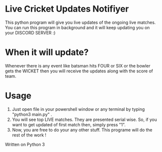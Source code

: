 # Live Cricket Updates Notifiyer
This python program will give you live updates of the ongoing live matches. You can run this program in background and it will keep updating you on your DISCORD SERVER :)

# When it will update?
Whenever there is any event like batsman hits FOUR or SIX or the bowler gets the WICKET then you will receive the updates along with the score of team.

# Usage

1. Just open file in your powershell window or any terminal by typing "python3 main.py" .
2. You will see top LIVE matches. They are presented serial wise. So, if you want to get updated of first match then, simply press "1".
3. Now, you are free to do your any other stuff. This programe will do the rest of the work !



Written on Python 3
